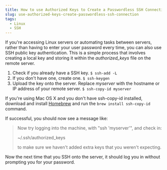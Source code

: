 ```yaml
---
title: How to use Authorized Keys to Create a Passwordless SSH Connection
slug: use-authorized-keys-create-passwordless-ssh-connection
tags:
  - Linux
  - SSH
---
```

If you're accessing Linux servers or automating tasks between servers, rather than having to enter your user password every time, you can also use SSH public key authentication. This is a simple process that involves creating a local key and storing it within the *authorized_keys* file on the remote server.

1. Check if you already have a SSH key.
   `$ ssh-add -L` 
2. If you don't have one, create one.
   `$ ssh-keygen`
2. Upload the key onto the server. Replace *myserver* with the hostname or IP address of your remote server.
   `$ ssh-copy-id myserver`

If you're using Mac OS X and you don't have ssh-copy-id installed, download and install [Homebrew](http://mxcl.github.com/homebrew "Homebrew") and run the `brew install ssh-copy-id` command.

If successful, you should now see a message like:

> Now try logging into the machine, with "ssh 'myserver'", and check in:
>
>  ~/.ssh/authorized_keys
>
> to make sure we haven't added extra keys that you weren't expecting.

Now the next time that you SSH onto the server, it should log you in without prompting you for your password.